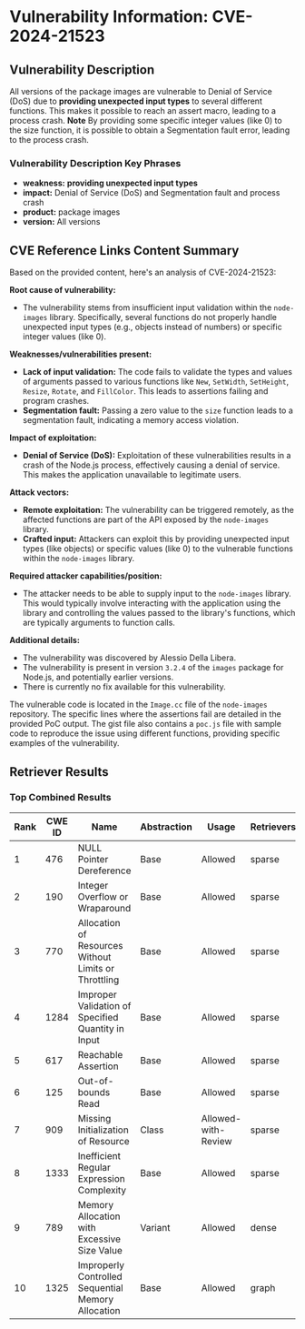 # Vulnerability Information: CVE-2024-21523

## Vulnerability Description
All versions of the package images are vulnerable to Denial of Service (DoS) due to **providing unexpected input types** to several different functions. This makes it possible to reach an assert macro, leading to a process crash. **Note** By providing some specific integer values (like 0) to the size function, it is possible to obtain a Segmentation fault error, leading to the process crash.

### Vulnerability Description Key Phrases
- **weakness:** **providing unexpected input types**
- **impact:** Denial of Service (DoS) and Segmentation fault and process crash
- **product:** package images
- **version:** All versions

## CVE Reference Links Content Summary
Based on the provided content, here's an analysis of CVE-2024-21523:

**Root cause of vulnerability:**

- The vulnerability stems from insufficient input validation within the `node-images` library. Specifically, several functions do not properly handle unexpected input types (e.g., objects instead of numbers) or specific integer values (like 0).

**Weaknesses/vulnerabilities present:**

- **Lack of input validation:**  The code fails to validate the types and values of arguments passed to various functions like `New`, `SetWidth`, `SetHeight`, `Resize`, `Rotate`, and `FillColor`. This leads to assertions failing and program crashes.
- **Segmentation fault:** Passing a zero value to the `size` function leads to a segmentation fault, indicating a memory access violation.

**Impact of exploitation:**

- **Denial of Service (DoS):**  Exploitation of these vulnerabilities results in a crash of the Node.js process, effectively causing a denial of service. This makes the application unavailable to legitimate users.

**Attack vectors:**

- **Remote exploitation:** The vulnerability can be triggered remotely, as the affected functions are part of the API exposed by the `node-images` library.
- **Crafted input:**  Attackers can exploit this by providing unexpected input types (like objects) or specific values (like 0) to the vulnerable functions within the `node-images` library.

**Required attacker capabilities/position:**

- The attacker needs to be able to supply input to the `node-images` library. This would typically involve interacting with the application using the library and controlling the values passed to the library's functions, which are typically arguments to function calls.

**Additional details:**

- The vulnerability was discovered by Alessio Della Libera.
- The vulnerability is present in version `3.2.4` of the `images` package for Node.js, and potentially earlier versions.
- There is currently no fix available for this vulnerability.

The vulnerable code is located in the `Image.cc` file of the `node-images` repository. The specific lines where the assertions fail are detailed in the provided PoC output. The gist file also contains a `poc.js` file with sample code to reproduce the issue using different functions, providing specific examples of the vulnerability.

## Retriever Results

### Top Combined Results

| Rank | CWE ID | Name | Abstraction | Usage  | Retrievers | Individual Scores |
|------|--------|------|-------------|-------|------------|-------------------|
| 1 | 476 | NULL Pointer Dereference | Base | Allowed | sparse | 0.377 |
| 2 | 190 | Integer Overflow or Wraparound | Base | Allowed | sparse | 0.362 |
| 3 | 770 | Allocation of Resources Without Limits or Throttling | Base | Allowed | sparse | 0.362 |
| 4 | 1284 | Improper Validation of Specified Quantity in Input | Base | Allowed | sparse | 0.360 |
| 5 | 617 | Reachable Assertion | Base | Allowed | sparse | 0.358 |
| 6 | 125 | Out-of-bounds Read | Base | Allowed | sparse | 0.354 |
| 7 | 909 | Missing Initialization of Resource | Class | Allowed-with-Review | sparse | 0.351 |
| 8 | 1333 | Inefficient Regular Expression Complexity | Base | Allowed | sparse | 0.347 |
| 9 | 789 | Memory Allocation with Excessive Size Value | Variant | Allowed | dense | 0.558 |
| 10 | 1325 | Improperly Controlled Sequential Memory Allocation | Base | Allowed | graph | 0.004 |

